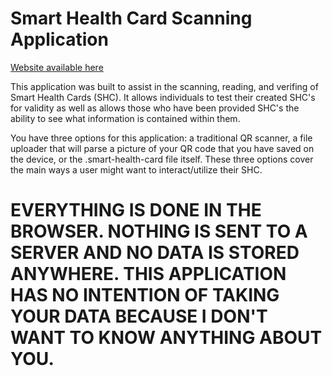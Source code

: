 # Smart Health Card Scanning Application

[Website available here](shcverifier.com)

This application was built to assist in the scanning, reading, and verifing of Smart Health Cards (SHC). It allows individuals to test their created SHC's for validity as well as allows those who have been provided SHC's the ability to see what information is contained within them. 

You have three options for this application: a traditional QR scanner, a file uploader that will parse a picture of your QR code that you have saved on the device, or the .smart-health-card file itself. These three options cover the main ways a user might want to interact/utilize their SHC.

# EVERYTHING IS DONE IN THE BROWSER. NOTHING IS SENT TO A SERVER AND NO DATA IS STORED ANYWHERE. THIS APPLICATION HAS NO INTENTION OF TAKING YOUR DATA BECAUSE I DON'T WANT TO KNOW ANYTHING ABOUT YOU. 
